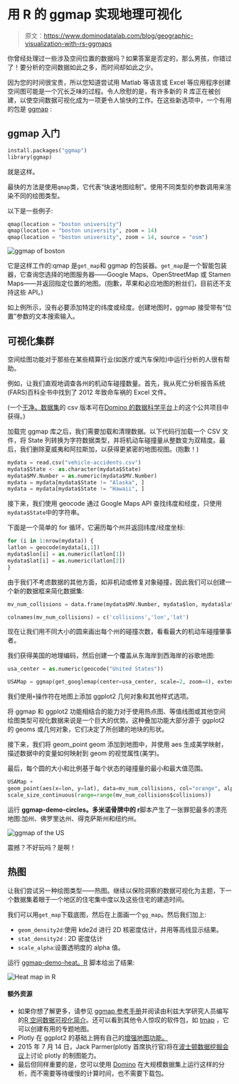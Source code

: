 # 用 R 的 ggmap 实现地理可视化

> 原文：<https://www.dominodatalab.com/blog/geographic-visualization-with-rs-ggmaps>

你曾经处理过一些涉及空间位置的数据吗？如果答案是否定的，那么男孩，你错过了！要分析的空间数据如此之多，而时间却如此之少。

因为您的时间很宝贵，所以您知道尝试用 Matlab 等语言或 Excel 等应用程序创建空间图可能是一个冗长乏味的过程。令人欣慰的是，有许多新的 R 库正在被创建，以使空间数据可视化成为一项更令人愉快的工作。在这些新选项中，一个有用的包是 [ggmap](http://cran.r-project.org/web/packages/ggmap/index.html) :

## ggmap 入门

```py
install.packages("ggmap")
library(ggmap)
```

就是这样。

最快的方法是使用`qmap`类，它代表“快速地图绘制”。使用不同类型的参数调用来渲染不同的绘图类型。

以下是一些例子:

```py
qmap(location = "boston university")
qmap(location = "boston university", zoom = 14)
qmap(location = "boston university", zoom = 14, source = "osm")
```

![ggmap of boston](img/917f7804c679e391540c8f420f208bda.png)

它是这样工作的:qmap 是`get_map`和 ggmap 的包装器。`get_map`是一个智能包装器，它查询您选择的地图服务器——Google Maps、OpenStreetMap 或 Stamen Maps——并返回指定位置的地图。(抱歉，苹果和必应地图的粉丝们，目前还不支持这些 API。)

如上例所示，没有必要添加特定的纬度或经度。创建地图时，ggmap 接受带有“位置”参数的文本搜索输入。

## 可视化集群

空间绘图功能对于那些在某些精算行业(如医疗或汽车保险)中运行分析的人很有帮助。

例如，让我们直观地调查各州的机动车碰撞数量。首先，我从死亡分析报告系统(FARS)百科全书中找到了 2012 年致命车祸的 Excel 文件。

(一个[干净。数据集](https://try.dominodatalab.com/u/joshpoduska/ggmap/view/data/vehicle-accidents.csv)的 csv 版本可在[Domino 的](https://try.dominodatalab.com/u/joshpoduska/ggmap/overview)[数据科学平台](https://www.dominodatalab.com?utm_source=blog&utm_medium=post&utm_campaign=geographic-visualization-with-rs-ggmaps)上的这个公共项目中获得。)

加载完 ggmap 库之后，我们需要加载和清理数据。以下代码行加载一个 CSV 文件，将 State 列转换为字符数据类型，并将机动车碰撞量从整数变为双精度。最后，我们删除夏威夷和阿拉斯加，以获得更紧密的地图视图。(抱歉！)

```py
mydata = read.csv("vehicle-accidents.csv")
mydata$State <- as.character(mydata$State)
mydata$MV.Number = as.numeric(mydata$MV.Number)
mydata = mydata[mydata$State != "Alaska", ]
mydata = mydata[mydata$State != "Hawaii", ]
```

接下来，我们使用 geocode 通过 Google Maps API 查找纬度和经度，只使用`mydata$State`中的字符串。

下面是一个简单的 for 循环，它遍历每个州并返回纬度/经度坐标:

```py
for (i in 1:nrow(mydata)) {
latlon = geocode(mydata[i,1])
mydata$lon[i] = as.numeric(latlon[1])
mydata$lat[i] = as.numeric(latlon[2])
}
```

由于我们不考虑数据的其他方面，如非机动或修复对象碰撞，因此我们可以创建一个新的数据框来简化数据集:

```py
mv_num_collisions = data.frame(mydata$MV.Number, mydata$lon, mydata$lat)

colnames(mv_num_collisions) = c('collisions','lon','lat')
```

现在让我们用不同大小的圆来画出每个州的碰撞次数，看看最大的机动车碰撞肇事者。

我们获得美国的地理编码，然后创建一个覆盖从东海岸到西海岸的谷歌地图:

```py
usa_center = as.numeric(geocode("United States"))

USAMap = ggmap(get_googlemap(center=usa_center, scale=2, zoom=4), extent="normal")
```

我们使用`+`操作符在地图上添加 ggplot2 几何对象和其他样式选项。

将 ggmap 和 ggplot2 功能相结合的能力对于使用热点图、等值线图或其他空间绘图类型可视化数据来说是一个巨大的优势。这种叠加功能大部分源于 ggplot2 的 geoms 或几何对象，它们决定了所创建的地块的形状。

接下来，我们将 geom_point geom 添加到地图中，并使用 aes 生成美学映射，描述数据中的变量如何映射到 geom 的视觉属性(美学)。

最后，每个圆的大小和比例基于每个状态的碰撞量的最小和最大值范围。

```py
USAMap +
geom_point(aes(x=lon, y=lat), data=mv_num_collisions, col="orange", alpha=0.4, size=mv_num_collisions$collisions*circle_scale_amt) +
scale_size_continuous(range=range(mv_num_collisions$collisions))
```

运行 **ggmap-demo-circles。多米诺骨牌中的 r**脚本产生了一张罪犯最多的漂亮地图:加州、佛罗里达州、得克萨斯州和纽约州。

![ggmap of the US](img/4ce3c7a4668a0344a463119a6d6bb492.png)

震撼？不好玩吗？是啊！

## 热图

让我们尝试另一种绘图类型——热图。继续以保险洞察的数据可视化为主题，下一个数据集着眼于一个地区的住宅集中度以及这些住宅的建造时间。

我们可以用`get_map`下载底图，然后在上面画一个`gg_map`。然后我们加上:

*   `geom_density2d`:使用 kde2d 进行 2D 核密度估计，并用等高线显示结果。
*   `stat_density2d` : 2D 密度估计
*   `scale_alpha`:设置透明度的 alpha 值。

运行 [ggmap-demo-heat。R](https://try.dominodatalab.com/u/joshpoduska/ggmap/view/ggmap-demo-heat.R) 脚本给出了结果:

![Heat map in R](img/937ea09a806e0ae37df79709d92b17ac.png)

#### 额外资源

*   如果你想了解更多，请参见 [ggmap 参考手册](http://cran.r-project.org/web/packages/ggmap/ggmap.pdf)并阅读由利兹大学研究人员编写的[R 空间数据可视化简介](http://cran.r-project.org/doc/contrib/intro-spatial-rl.pdf)。还可以看到其他令人惊叹的软件包，如 [tmap](https://github.com/mtennekes/tmap) ，它可以创建有用的专题地图。
*   Plotly 在 ggplot2 的基础上拥有自己的[增强地图功能。](https://plot.ly/ggplot2/maps/)
*   2015 年 7 月 14 日，Jack Parmer(plotly 首席执行官)将在[波士顿数据挖掘会议](http://www.meetup.com/Boston-Data-Mining/events/223250633/?a=ea1_grp&rv=ea1)上讨论 plotly 的制图能力。
*   最后但同样重要的是，您可以使用 [Domino](https://www.dominodatalab.com?utm_source=blog&utm_medium=post&utm_campaign=geographic-visualization-with-rs-ggmaps) 在大规模数据集上运行这样的分析，而不需要等待缓慢的计算时间，也不需要下载包。